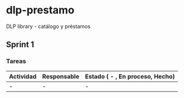 # dlp-prestamo
DLP library - catálogo y préstamos

## Sprint 1
### Tareas
| Actividad | Responsable | Estado ( - , En proceso, Hecho) |
| --------- | ----------- | ----------------------------- |
| - | - | - |
